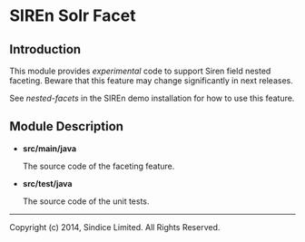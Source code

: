 # SIREn Solr Facet

## Introduction

This module provides *experimental* code to support Siren field nested faceting.
Beware that this feature may change significantly in next releases.

See *nested-facets* in the SIREn demo installation for how to use this feature.

## Module Description

* **src/main/java**

    The source code of the faceting feature. 

* **src/test/java**

    The source code of the unit tests.

- - -

Copyright (c) 2014, Sindice Limited. All Rights Reserved.
